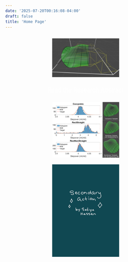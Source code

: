 ```yaml
---
date: '2025-07-20T00:16:08-04:00'
draft: false
title: 'Home Page'
---
```


<!-- markdownlint-disable MD033 -->
<style>
@media (max-width: 974px) {
    .content-row {
        flex-direction: column !important;
        gap: 2em !important;
    }
    .content-row img {
        max-width: min(80vw, 15em) !important;
        max-height: min(40vh, 15em) !important;
    }
    .cat-with-wings {
        max-width: min(80vw, 15em) !important;
        height: auto
    }
}
@media (min-width: 975px) {
    .content-row {
        flex-wrap: nowrap !important;
    }
}
</style>
<div style="
    display: flex;
    flex-direction: column;
    align-items: center;
    justify-content: center;
    gap: 1.5em;
    text-align: center;
    padding: 1em;
">
    <div class="content-row" style="
        display: flex;
        flex-wrap: wrap;
        align-items: center;
        justify-content: center;
        gap: 1em;
    ">
        <img src="fig1.png" alt="Abstract Figure 1" style="
            max-width:  min(50vw, 20em);
            max-height: min(50vh, 20em);
        ">
        <a href="./abstract" style="
            font-size: 1.3em;
            text-decoration: underline;
            color: white;
            text-align: center;
            white-space: nowrap;
        ">Read the Research Abstract</a>
        <img src="fig5.png" alt="Abstract Figure 5" style="
            max-width:  min(50vw, 20em);
            max-height: min(50vh, 20em);
        ">
    </div>
    <a
        href="https://safiyamhart.weebly.com/blog/frame-animation"
        target="_blank" rel="noopener noreferrer"
    >
        <img src="cat-w-wings_orig.gif" alt="Cat With Wings"
            style="
                height: auto;
                max-width: min(80vw, 30em);
            "
            class="cat-with-wings"
        >
    </a>
</div>
